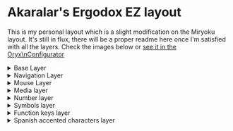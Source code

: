 # Akaralar's Ergodox EZ layout

This is my personal layout which is a slight modification on the Miryoku 
layout. It's still in flux, there will be a proper readme here once I'm
satisfied with all the layers. Check the images below or [see it in the Oryx\nConfigurator](https://configure.zsa.io/ergodox-ez/layouts/yBAgx/latest/0)  

<details><summary>Base Layer</summary>

<img src="https://i.imgur.com/mtnrKAw.png">

</details>

<details><summary>Navigation Layer</summary>

<img src="https://i.imgur.com/QqxEhz9.png">

</details>

<details><summary>Mouse Layer</summary>

<img src="https://i.imgur.com/3LxoahC.png">

</details>

<details><summary>Media layer</summary>

<img src="https://i.imgur.com/ub6DIK0.png">

</details>

<details><summary>Number layer</summary>

<img src="https://i.imgur.com/oUsm4iM.png">

</details>

<details><summary>Symbols layer</summary>

<img src="https://i.imgur.com/wNxefYy.png">

</details>

<details><summary>Function keys layer</summary>

<img src="https://i.imgur.com/odMhX9V.png">

</details>

<details><summary>Spanish accented characters layer</summary>

<img src="https://i.imgur.com/j3ZIMLZ.png" height="600">

</details>